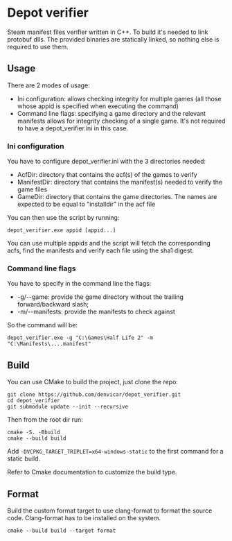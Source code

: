 # Depot verifier
Steam manifest files verifier written in C++. To build it's needed to link protobuf dlls. The provided binaries are statically linked, so nothing else is required to use them.

## Usage
There are 2 modes of usage:
- Ini configuration: allows checking integrity for multiple games (all those whose appid is specified when executing the command)
- Command line flags: specifying a game directory and the relevant manifests allows for integrity checking of a single game. It's not required to have a depot_verifier.ini in this case.

### Ini configuration
You have to configure depot_verifier.ini with the 3 directories needed:
- AcfDir: directory that contains the acf(s) of the games to verify
- ManifestDir: directory that contains the manifest(s) needed to verify the game files
- GameDir: directory that contains the game directories. The names are expected to be equal to "installdir" in the acf file

You can then use the script by running:
```
depot_verifier.exe appid [appid...]
```
You can use multiple appids and the script will fetch the corresponding acfs, find the manifests and verify each file using the sha1 digest.

### Command line flags
You have to specify in the command line the flags:
- -g/--game: provide the game directory without the trailing forward/backward slash;
- -m/--manifests: provide the manifests to check against

So the command will be:
```
depot_verifier.exe -g "C:\Games\Half Life 2" -m "C:\Manifests\....manifest"
```

## Build
You can use CMake to build the project, just clone the repo:

```
git clone https://github.com/denvicar/depot_verifier.git
cd depot_verifier
git submodule update --init --recursive
```

Then from the root dir run:

```
cmake -S. -Bbuild
cmake --build build
```

Add `-DVCPKG_TARGET_TRIPLET=x64-windows-static` to the first command for a static build.

Refer to Cmake documentation to customize the build type.

## Format

Build the custom format target to use clang-format to format the source code. Clang-format has to be installed on the system.

```
cmake --build build --target format
```
